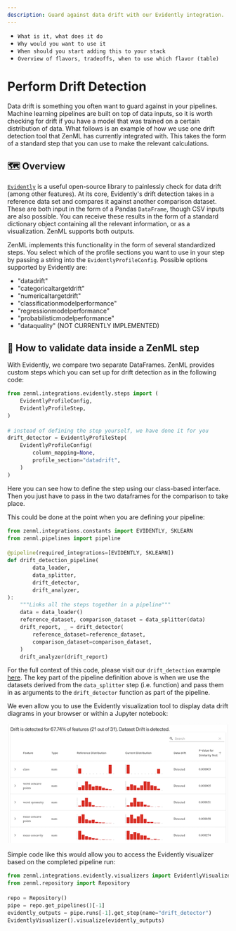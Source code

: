 ```yaml
---
description: Guard against data drift with our Evidently integration.
---
```


- `What is it, what does it do`
- `Why would you want to use it`
- `When should you start adding this to your stack`
- `Overview of flavors, tradeoffs, when to use which flavor (table)`

# Perform Drift Detection

Data drift is something you often want to guard against in your pipelines.
Machine learning pipelines are built on top of data inputs, so it is worth
checking for drift if you have a model that was trained on a certain
distribution of data. What follows is an example of how we use one drift
detection tool that ZenML has currently integrated with. This takes the form of
a standard step that you can use to make the relevant calculations.

## 🗺 Overview

[`Evidently`](https://github.com/evidentlyai/evidently) is a useful open-source library to painlessly check for data drift (among other features). At its core, Evidently's drift detection takes in a reference data set and compares it against another comparison dataset. These are both input in the form of a Pandas `DataFrame`, though CSV inputs are also possible. You can receive these results in the form of a standard dictionary object containing all the relevant information, or as a visualization. ZenML supports both outputs.

ZenML implements this functionality in the form of several standardized steps. You select which of the profile sections you want to use in your step by passing a string into the `EvidentlyProfileConfig`. Possible options supported by Evidently are:

* "datadrift"
* "categoricaltargetdrift"
* "numericaltargetdrift"
* "classificationmodelperformance"
* "regressionmodelperformance"
* "probabilisticmodelperformance"
* "dataquality" (NOT CURRENTLY IMPLEMENTED)

## 🧰 How to validate data inside a ZenML step

With Evidently, we compare two separate DataFrames. ZenML provides custom steps which you can set up for drift detection as in the following code:

```python
from zenml.integrations.evidently.steps import (
    EvidentlyProfileConfig,
    EvidentlyProfileStep,
)

# instead of defining the step yourself, we have done it for you
drift_detector = EvidentlyProfileStep(
    EvidentlyProfileConfig(
        column_mapping=None,
        profile_section="datadrift",
    )
)
```

Here you can see how to define the step using our class-based interface. 
Then you just have to pass in the two dataframes for the comparison to take place.

This could be done at the point when you are defining your pipeline:

```python
from zenml.integrations.constants import EVIDENTLY, SKLEARN
from zenml.pipelines import pipeline

@pipeline(required_integrations=[EVIDENTLY, SKLEARN])
def drift_detection_pipeline(
        data_loader,
        data_splitter,
        drift_detector,
        drift_analyzer,
):
    """Links all the steps together in a pipeline"""
    data = data_loader()
    reference_dataset, comparison_dataset = data_splitter(data)
    drift_report, _ = drift_detector(
        reference_dataset=reference_dataset,
        comparison_dataset=comparison_dataset,
    )
    drift_analyzer(drift_report)
```

For the full context of this code, please visit our `drift_detection` example [here](https://github.com/zenml-io/zenml/tree/main/examples/evidently_drift_detection). The key part of the pipeline definition above is when we use the datasets derived from the `data_splitter` step (i.e. function) and pass them in as arguments to the `drift_detector` function as part of the pipeline.

We even allow you to use the Evidently visualization tool to display data drift diagrams in your browser or within a Jupyter notebook:

![Evidently drift visualization UI](../../assets/evidently/drift-visualization.png)

Simple code like this would allow you to access the Evidently visualizer based on the completed pipeline run:

```python
from zenml.integrations.evidently.visualizers import EvidentlyVisualizer
from zenml.repository import Repository

repo = Repository()
pipe = repo.get_pipelines()[-1]
evidently_outputs = pipe.runs[-1].get_step(name="drift_detector")
EvidentlyVisualizer().visualize(evidently_outputs)
```
